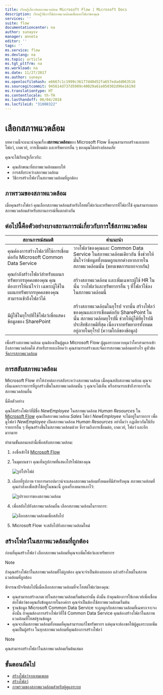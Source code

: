 ```yaml
---
title: เรียนรู้เกี่ยวกับสภาพแวดล้อม Microsoft Flow | Microsoft Docs
description: เรียนรู้วิธีการใช้สภาพแวดล้อมเพื่อแยกโฟลว์ของคุณ
services: ''
suite: flow
documentationcenter: na
author: sunaysv
manager: anneta
editor: ''
tags: ''
ms.service: flow
ms.devlang: na
ms.topic: article
ms.tgt_pltfrm: na
ms.workload: na
ms.date: 11/27/2017
ms.author: sunayv
ms.openlocfilehash: e6667c1c1999c36177d40d52fa657edadd063516
ms.sourcegitcommit: 945614d737d5909c40029a61e050302d96e1619d
ms.translationtype: HT
ms.contentlocale: th-TH
ms.lasthandoff: 06/04/2018
ms.locfileid: "31008322"
---
```

# <a name="choosing-an-environment"></a>เลือกสภาพแวดล้อม

บทความนี้จะแนะนำคุณเรื่อง**สภาพแวดล้อม**ของ Microsoft Flow ซึ่งคุณสามารถสร้างและแยกโฟลว์, เกตเวย์, การเชื่อมต่อ และทรัพยากรอื่น ๆ ของคุณได้อย่างปลอดภัย

คุณจะได้เรียนรู้เกี่ยวกับ:

* คุณลักษณะที่สภาพแวดล้อมมอบให้
* การสลับระหว่างสภาพแวดล้อม
* วิธีการสร้างโฟลว์ในสภาพแวดล้อมที่ถูกต้อง

## <a name="environments-overview"></a>ภาพรวมของสภาพแวดล้อม

เมื่อคุณสร้างโฟลว์ คุณเลือกสภาพแวดล้อมสำหรับโฮสต์โฟลว์และทรัพยากรที่โฟลว์ใช้ คุณสามารถแยกสภาพแวดล้อมสำหรับสถานการณ์ที่แตกต่างกัน

## <a name="here-are-a-few-scenarios-for-using-environments"></a>ต่อไปนี้คือตัวอย่างบางสถานการณ์เกี่ยวกับการใช้สภาพแวดล้อม

สถานการณ์สมมติ|คำแนะนำ
-----|-----
คุณต้องการสร้างโฟลว์ที่ใช้การเชื่อมต่อกับ Microsoft Common Data Service|วางโฟลว์ของคุณและ Common Data Service ในสภาพแวดล้อมเดียวกัน ซึ่งช่วยให้มั่นใจว่าข้อมูลทั้งหมดถูกแยกต่างหากภายในสภาพแวดล้อมนั้น (ขอบเขตการแยกจากกัน)
คุณกำลังสร้างโฟลว์สำหรับแผนกทรัพยากรบุคคลของคุณ คุณต้องการให้แน่ใจว่า เฉพาะผู้ใช้ในแผนกทรัพยากรบุคคลของคุณสามารถเข้าถึงโฟลว์ได้|สร้างสภาพแวดล้อม และเพิ่มเฉพาะผู้ใช้ HR ในนั้น วางโฟลว์และทรัพยากรอื่น ๆ ที่โฟลว์ใช้ลงในสภาพแวดล้อมนี้
มีผู้ใช้ในยุโรปที่ใช้โฟลว์เพื่อแสดงข้อมูลของ SharePoint|สร้างสภาพแวดล้อมในยุโรป จากนั้น สร้างโฟลว์ของคุณและการเชื่อมต่อกับ SharePoint ในนั้น สภาพแวดล้อมยุโรปนี้ ช่วยให้ผู้ใช้ที่ยุโรปมีประสิทธิภาพดีที่สุด เนื่องจากทรัพยากรทั้งหมดอยู่ภายในยุโรป (ความใกล้ของข้อมูล)

เพื่อสร้างสภาพแวดล้อม คุณต้องเป็นผู้ดูแล Microsoft Flow ผู้ดูแลระบบควบคุมว่าใครสามารถเข้าถึงสภาพแวดล้อมได้ สำหรับรายละเอียดว่า คุณสามารถสร้างและจัดการสภาพแวดล้อมอย่างไร ดูหัวข้อ[จัดการสภาพแวดล้อม](environments-overview-admin.md)

## <a name="switching-environments"></a>การสลับสภาพแวดล้อม

Microsoft Flow ทำให้ง่ายต่อการสลับระหว่างสภาพแวดล้อม เมื่อคุณสลับสภาพแวดล้อม คุณจะเห็นเฉพาะรายการที่ถูกสร้างขึ้นในสภาพแวดล้อมนั้น ๆ คุณจะไม่เห็น หรือสามารถเข้าถึงรายการในสภาพแวดล้อมอื่น

นี่คือตัวอย่าง

คุณได้สร้างโฟลว์ที่มีชื่อ *NewEmployee* ในสภาพแวดล้อม *Human Resources* ใน [Microsoft Flow](https://flow.microsoft.com) คุณเปิดสภาพแวดล้อม *Sales* โฟลว์ *NewEmployee* จะไม่อยู่ในรายการ เพื่อดูโฟลว์ *NewEmployee* เปิดสภาพแวดล้อม *Human Resources* อย่าลืมว่า กฎเดียวกันใช้กับรายการอื่น ๆ ที่คุณสร้างขึ้นในสภาพแวดล้อมด้วย ซึ่งรวมถึงการเชื่อมต่อ, เกตเวย์, โฟลว์ และอีกมากมาย

ทำตามขั้นตอนเหล่านี้เพื่อสลับสภาพแวดล้อม:

1. ลงชื่อเข้าใช้ [Microsoft Flow](https://flow.microsoft.com)
1. ในมุมบนขวา คุณเห็นรูปภาพที่แสดงโปรไฟล์ของคุณ

   ![รูปโปรไฟล์](./media/environments-overview-maker/default-environment.png)

1. เลือกที่รูปภาพ รายการดรอปดาวน์จะแสดงสภาพแวดล้อมทั้งหมดที่มีสำหรับคุณ สภาพแวดล้อมที่คุณกำลังลงชื่อเข้าใช้อยู่ในขณะนี้ ถูกเครื่องหมายเอาไว้:

   ![รูปรายการของสภาพแวดล้อม](./media/environments-overview-maker/all-environments.png)
1. เพื่อสลับไปยังสภาพแวดล้อมอื่น เลือกสภาพแวดล้อมในรายการ:

   ![เลือกสภาพแวดล้อมเพื่อสลับไป](./media/environments-overview-maker/select-europe.png)
1. Microsoft Flow จะสลับไปยังสภาพแวดล้อมใหม่

## <a name="create-flows-in-the-right-environment"></a>สร้างโฟลว์ในสภาพแวดล้อมที่ถูกต้อง

ก่อนที่คุณสร้างโฟลว์ เลือกสภาพแวดล้อมที่คุณจะเพิ่มโฟลว์และทรัพยากร

> [!NOTE]
> ถ้าคุณสร้างโฟลว์ในสภาพแวดล้อมที่ไม่ถูกต้อง คุณจะจำเป็นต้องลบออก แล้วสร้างใหม่ในสภาพแวดล้อมที่ถูกต้อง

พิจารณาปัจจัยต่อไปนี้เมื่อเลือกสภาพแวดล้อมที่จะโฮสต์โฟลว์ของคุณ:

* คุณสามารถสร้างเกตเวย์ในสภาพแวดล้อมเริ่มต้นเท่านั้น ดังนั้น ถ้าคุณต้องการใช้เกตเวย์เพื่อเชื่อมต่อโฟลว์ของคุณกับข้อมูลภายในองค์กร คุณจำเป็นต้องใช้สภาพแวดล้อมเริ่มต้น
* ฐานข้อมูล Microsoft Common Data Service จะถูกผูกกับสภาพแวดล้อมที่เฉพาะเจาะจง ดังนั้น ถ้าคุณต้องการสร้างโฟลว์ที่ใช้ Common Data Service คุณต้องสร้างโฟลว์ในสภาพแวดล้อมที่โฮสต์ฐานข้อมูล
* คุณจะเห็นสภาพแวดล้อมทั้งหมดที่คุณสามารถแก้ไขทรัพยากร แต่คุณจะต้องขอให้ผู้ดูแลระบบเพิ่มคุณเป็นผู้สร้าง ในทุกสภาพแวดล้อมที่คุณต้องการสร้างโฟลว์

> [!NOTE]
> คุณสามารถสร้างโฟลว์ในสภาพแวดล้อมเริ่มต้นเสมอ

## <a name="next-steps"></a>ขั้นตอนถัดไป

* [สร้างโฟลว์จากเทมเพลต](get-started-logic-template.md)
* [สร้างโฟลว์](get-started-logic-flow.md)
* [ภาพรวมของสภาพแวดล้อมสำหรับผู้ดูแลระบบ](environments-overview-admin.md)